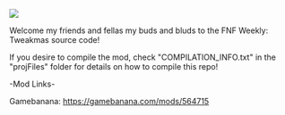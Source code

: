 ![](https://github.com/OrbyyOrbinaut/FNF-Weekly-Public/blob/main/projFiles/FNF%20Weekly%20Logo.png)

Welcome my friends and fellas my buds and bluds to the FNF Weekly: Tweakmas source code!

If you desire to compile the mod, check "COMPILATION_INFO.txt" in the "projFiles" folder for details on how to compile this repo!

-Mod Links-

Gamebanana: https://gamebanana.com/mods/564715
